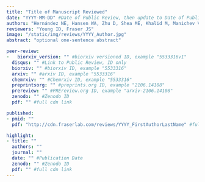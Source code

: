 ```yaml
---
title: "Title of Manuscript Reviewed"
date: "YYYY-MM-DD" #Date of Public Review, then update to Date of Publication
authors: "Hernández NE, Hansen WA, Zhu D, Shea ME, Khalid M, Manichev V, Putnins M, Chen M, Dodge AG, Yang L, Marrero-Berríos I, Banal M, Rechani P, Gustafsson T, Feldman LC, Lee SH, Wackett LP, Dai W, Khare SD"
reviewers: "Young ID, Fraser JS"
image: "/static/img/reviews/YYYY_Author.jpg"
abstract: "optional one-sentence abstract"

peer-review:
-   biorxiv_version: "" #biorxiv versioned ID, example "5533316v1"
  disqus: "" #Link to Public Review, ID only
  biorxiv: "" #biorxiv ID, example "5533316"
  arxiv: "" #arxiv ID, example "5533316"
  chemrxiv: "" #Chemrxiv ID, example "5533316"
  preprintsorg: "" #preprints.org ID, example "2106.14108"
  prereview: "" #PREreview.org ID, example "arxiv-2106.14108"
  zenodo: "" #Zenodo ID
  pdf: "" #full cdn link

published:
- pmid: ""
  pdf: "http://cdn.fraserlab.com/reviews/YYYY_FirstAuthorLastName" #full cdn link

highlight:
- title: ""
  authors: ""
  journal: ""
  date: "" #Publication Date
  zenodo: "" #Zenodo ID
  pdf: "" #full cdn link
---
```

